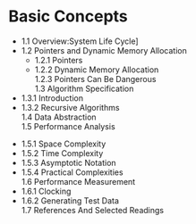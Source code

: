 # Basic Concepts
- 1.1 Overview:System Life Cycle]<br/>
- 1.2 Pointers and Dynamic Memory Allocation<br/>
	- 1.2.1 Pointers<br/>
	- 1.2.2 Dynamic Memory Allocation<br/>
  1.2.3 Pointers Can Be Dangerous<br/>
1.3 Algorithm Specification<br/>
- 1.3.1 Introduction<br/>
-	1.3.2 Recursive Algorithms<br/>
1.4 Data Abstraction<br/>
1.5 Performance Analysis<br/>
*	1.5.1 Space Complexity<br/>
*	1.5.2 Time Complexity<br/>
*	1.5.3 Asymptotic Notation<br/>
*	1.5.4 Practical Complexities<br/>
1.6 Performance Measurement<br/>
*	1.6.1 Clocking<br/>
*	1.6.2 Generating Test Data<br/>
1.7 References And Selected Readings<br/>
